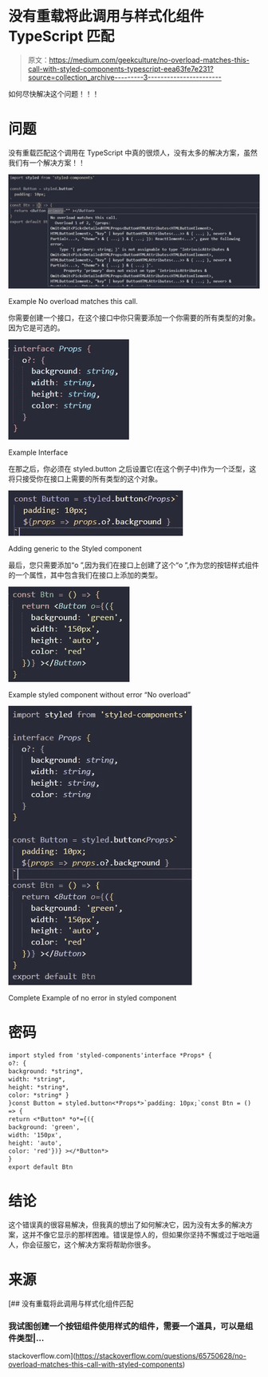 # 没有重载将此调用与样式化组件 TypeScript 匹配

> 原文：<https://medium.com/geekculture/no-overload-matches-this-call-with-styled-components-typescript-eea63fe7e231?source=collection_archive---------3----------------------->

如何尽快解决这个问题！！！

# 问题

没有重载匹配这个调用在 TypeScript 中真的很烦人，没有太多的解决方案，虽然我们有一个解决方案！！

![](img/bdbc1b81ba95bb50dc7e36bb0542b2ac.png)

Example No overload matches this call.

你需要创建一个接口，在这个接口中你只需要添加一个你需要的所有类型的对象。因为它是可选的。

![](img/62261fc8f8f6faae069edc41b0b1258e.png)

Example Interface

在那之后，你必须在 styled.button 之后设置它(在这个例子中)作为一个泛型，这将只接受你在接口上需要的所有类型的这个对象。

![](img/09def3f2617a792589803618d1642e37.png)

Adding generic to the Styled component

最后，您只需要添加“o ”,因为我们在接口上创建了这个“o ”,作为您的按钮样式组件的一个属性，其中包含我们在接口上添加的类型。

![](img/cbd4916ec154cc1a2d54a4655b245110.png)

Example styled component without error “No overload”

![](img/a7eb2de47f9cc6a75f3e3863e4a2d440.png)

Complete Example of no error in styled component

# 密码

```
import styled from 'styled-components'interface *Props* {
o?: {
background: *string*,
width: *string*,
height: *string*,
color: *string* }
}const Button = styled.button<*Props*>`padding: 10px;`const Btn = () => {
return <*Button* *o*={({
background: 'green',
width: '150px',
height: 'auto',
color: 'red'})} ></*Button*>
}
export default Btn
```

# 结论

这个错误真的很容易解决，但我真的想出了如何解决它，因为没有太多的解决方案，这并不像它显示的那样困难。错误是惊人的，但如果你坚持不懈或过于咄咄逼人，你会征服它，这个解决方案将帮助你很多。

# 来源

[](https://stackoverflow.com/questions/65750628/no-overload-matches-this-call-with-styled-components) [## 没有重载将此调用与样式化组件匹配

### 我试图创建一个按钮组件使用样式的组件，需要一个道具，可以是组件类型|…

stackoverflow.com](https://stackoverflow.com/questions/65750628/no-overload-matches-this-call-with-styled-components)